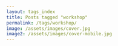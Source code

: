 ```yaml
---
layout: tags_index
title: Posts tagged "workshop"
permalink: /tags/workshop/
image: /assets/images/cover.jpg
image2: /assets/images/cover-mobile.jpg
---
```


